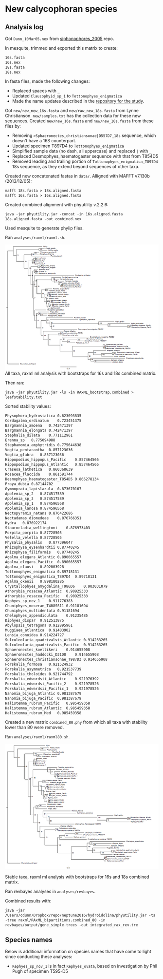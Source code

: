 # New calycophoran species

## Analysis log

Got `Dunn_10Mar05.nex` from [siphonophores_2005](https://bitbucket.org/caseywdunn/siphonophores_2005/src/df0b416a8cd136e77d5a2195b0065d73ef04656b/Dunn_10Mar05.nex) repo.

In mesquite, trimmed and exported this matrix to create:

    16s.fasta
    16s.nex
    18s.fasta
    18s.nex

In fasta files, made the following changes:

- Replaced spaces with `_`
- Updated `Clausophyid_sp_1` to `Tottonophyes_enigmatica`
- Made the name updates described in the [repository for the study](https://bitbucket.org/caseywdunn/siphonophores_2005/src/48a2cbf0399106c0b60e8f41b9ce7b22af41b80a/readme.md).

Got `new/raw_new_16s.fasta` and `new/raw_new_18s.fasta` from Lynne Christianson. `new/samples.txt` has the collection data for these new sequences. Created `new/new_16s.fasta` and `new/new_18s.fasta` from these files by:

- Removing `>Sphaeronectes_christiansonae|D557D7_18s` sequence, which doesn't have a 16S counterpart.
- Updated specimen T897D4 to `Tottonophyes_enigmatica`
- Simplified sample data (no dash, all uppercase) and replaced `|` with `_`
- Replaced Desmophyes_haematogaster sequence with that from T854D5
- Removed leading and trailing portion of `Tottonophyes_enigmatica_T897D4` 18s sequence, as they extend beyond sequences of other taxa.

Created new concatenated fastas in `data/`. Alligned with MAFFT v7.130b (2013/12/05):

    mafft 18s.fasta > 18s.aligned.fasta
    mafft 16s.fasta > 16s.aligned.fasta 

Created combined alignment with phyutility v.2.2.6:

    java -jar phyutility.jar -concat -in 16s.aligned.fasta 18s.aligned.fasta -out combined.nex

Used mesquite to generate phylip files.

Ran `analyses/raxml/raxml.sh`. 

![Combined - All taxa](./analyses/raxml/combined.png?raw=true)
All taxa, raxml ml analysis with bootstraps for 16s and 18s combined matrix.

Then ran:

    java -jar phyutility.jar -ls -in RAxML_bootstrap.combined > leafstability.txt

Sorted stability values:

    Physophora_hydrostatica 0.623093835
    Cordagalma_ordinatum    0.723451375
    Bargmannia_amoena   0.742471397
    Bargmannia_elongata 0.742471397
    Stephalia_dilata    0.771112961
    Erenna_sp   0.775094988
    Stephanomia_amphytridis 0.775644638
    Vogtia_pentacantha  0.857123036
    Vogtia_glabra   0.857123036
    Hippopodius_hippopus_Pacific    0.857464566
    Hippopodius_hippopus_Atlantic   0.857464566
    Craseoa_lathetica   0.860368639
    Rosacea_flaccida    0.861591744
    Desmophyes_haematogaster_T854D5 0.865278134
    Praya_dubia 0.87144702
    Gymnopraia_lapislazula  0.873670167
    Apolemia_sp_2   0.874517589
    Apolemia_sp_3   0.874517589
    Apolemia_sp_1   0.874596568
    Apolemia_lanosa 0.874596568
    Nectopyramis_natans 0.876422686
    Nectadamas_diomedeae    0.876766351
    Hydra   0.876922174
    Staurocladia_wellingtoni    0.876973403
    Porpita_porpita 0.87728505
    Velella_velella 0.87728505
    Physalia_physalis   0.877396047
    Rhizophysa_eysenhardtii 0.87740245
    Rhizophysa_filiformis   0.87740245
    Agalma_elegans_Atlantic 0.890665557
    Agalma_elegans_Pacific  0.890665557
    Agalma_clausi   0.892003928
    Tottonophyes_enigmatica 0.89718131
    Tottonophyes_enigmatica_T897D4  0.89718131
    Agalma_okenii   0.898180285
    Crystallophyes_amygdalina_T986D6    0.903031079
    Athorybia_rosacea_Atlantic  0.90925333
    Athorybia_rosacea_Pacific   0.90925333
    Kephyes_sp_nov_1    0.911776383
    Chuniphyes_moserae_T408SS11 0.91181694
    Chuniphyes_multidentata 0.91181694
    Chelophyes_appendiculata    0.91235485
    Diphyes_dispar  0.912513875
    Abylopsis_tetragona 0.912895961
    Muggiaea_atlantica  0.91403902
    Lensia_conoidea 0.914224727
    Sulculeolaria_quadrivalvis_Atlantic 0.914233265
    Sulculeolaria_quadrivalvis_Pacific  0.914233265
    Sphaeronectes_koellikeri    0.914655908
    Sphaeronectes_haddocki_D31D8    0.914655908
    Sphaeronectes_christiansonae_T987D3 0.914655908
    Forskalia_formosa   0.921524932
    Forskalia_asymmetrica   0.921537739
    Forskalia_tholoides 0.921744792
    Forskalia_edwardsii_Atlantic    0.921976392
    Forskalia_edwardsi_Pacific_2    0.921978526
    Forskalia_edwardsii_Pacific_1   0.921978526
    Nanomia_bijuga_Atlantic 0.981387679
    Nanomia_bijuga_Pacific  0.981387679
    Halistemma_rubrum_Pacific   0.985459358
    Halistemma_rubrum_Atlantic  0.985459358
    Halistemma_rubrum_Med   0.985459358

Created a new matrix `combined_80.phy` from which all taxa with stability lower than 80 were removed.

Ran `analyses/raxml/raxml80.sh`.  

![Combined - Stable taxa](./analyses/raxml/combined_80.png?raw=true)

Stable taxa, raxml ml analysis with bootstraps for 16s and 18s combined matrix.

Ran revbayes analyses in `analyses/revbayes`.

Combined results with:

    java -jar /Users/cdunn/Dropbox/repo/neptune2016/hydroidolina/phyutility.jar -ts -tree raxml/RAxML_bipartitions.combined_80 -in revbayes/output/gene_simple.trees -out integrated_rax_rev.tre

## Species names

Below is additional information on species names that have come to light since conducting these analyses:

- `Kephyes_sp_nov_1` is in fact `Kephyes_ovata`, based on investigation by Phil Pugh of specimen T595-D5